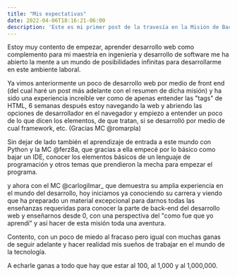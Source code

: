 ```yaml
---
title: "Mis expectativas"
date: 2022-04-06T18:16:21-06:00
description: 'Este es mi primer post de la travesía en la Misión de Backend con Node JS de Launch X.'
---
```


Estoy muy contento de empezar, aprender desarrollo web como complemento para mi maestría en ingeniería y desarrollo de software me ha abierto la mente a un mundo de posibilidades infinitas para desarrollarme en este ambiente laboral.

Ya vimos anteriormente un poco de desarrollo web por medio de front end (del cual haré un post más adelante con el resumen de dicha misión) y ha sido una experiencia increíble ver como de apenas entender las "tags" de HTML, 6 semanas después estoy navegando la web y abriendo las opciones de desarrollador en el navegador y empiezo a entender un poco de lo que dicen los elementos, de que tratan, si se desarrolló por medio de cual framework, etc. (Gracias MC @romarpla)

Sin dejar de lado también el aprendizaje de entrada a este mundo con Python y la MC @ferz8a, que gracias a ella empecé por lo básico como bajar un IDE, conocer los elementos básicos de un lenguaje de programación y otros temas que prendieron la mecha para empezar el programa.

y ahora con el MC @carlogilmar_ que demuestra su amplia experiencia en el mundo del desarrollo, hoy iniciamos ya conociendo su carrera y viendo que ha preparado un material excepcional para darnos todas las enseñanzas requeridas para conocer la parte de back-end del desarrollo web y enseñarnos desde 0, con una perspectiva del "como fue que yo aprendí" y así hacer de esta misión toda una aventura.

Contento, con un poco de miedo al fracaso pero igual con muchas ganas de seguir adelante y hacer realidad mis sueños de trabajar en el mundo de la tecnología.

A echarle ganas a todo que hay que estar al 100, al 1,000 y al 1,000,000.
